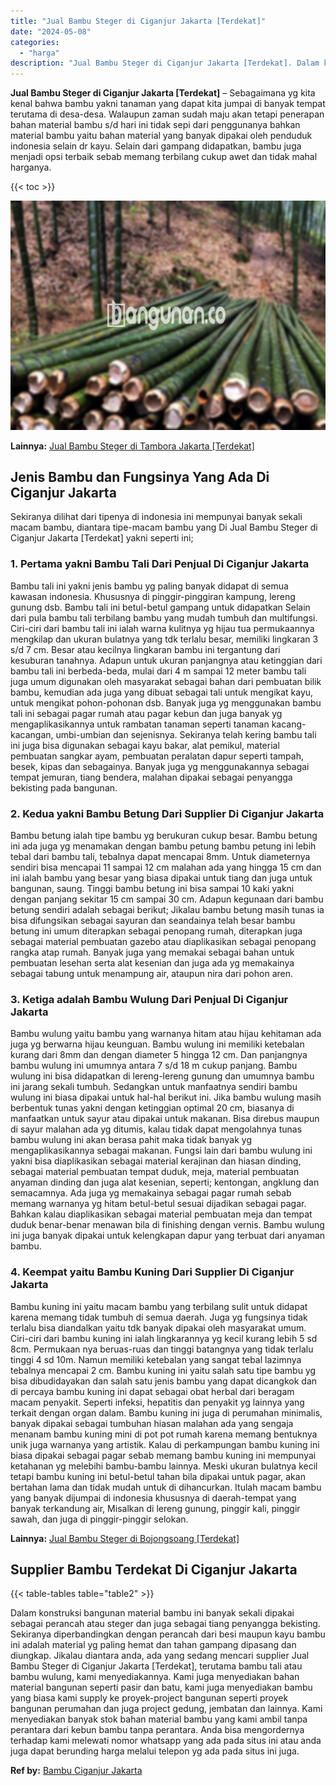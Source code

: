 ```yaml
---
title: "Jual Bambu Steger di Ciganjur Jakarta [Terdekat]"
date: "2024-05-08"
categories: 
  - "harga"
description: "Jual Bambu Steger di Ciganjur Jakarta [Terdekat]. Dalam konstruksi bangunan material bambu ini banyak sekali dipakai sebagai perancah atau steger dan juga se..."
---
```


**Jual Bambu Steger di Ciganjur Jakarta \[Terdekat\]** – Sebagaimana yg kita kenal bahwa bambu yakni tanaman yang dapat kita jumpai di banyak tempat terutama di desa-desa. Walaupun zaman sudah maju akan tetapi penerapan bahan material bambu s/d hari ini tidak sepi dari penggunanya bahkan material bambu yaitu bahan material yang banyak dipakai oleh penduduk indonesia selain dr kayu. Selain dari gampang didapatkan, bambu juga menjadi opsi terbaik sebab memang terbilang cukup awet dan tidak mahal harganya.

{{< toc >}}

![Jual Bambu Steger di Ciganjur Jakarta [Terdekat]](/images/jual-bambu-tali-07.png)

**Lainnya:** [Jual Bambu Steger di Tambora Jakarta \[Terdekat\]](https://bambu.bangunan.co/jual-bambu-steger-di-tambora-jakarta-terdekat/)

## Jenis Bambu dan Fungsinya Yang Ada Di Ciganjur Jakarta

Sekiranya dilihat dari tipenya di indonesia ini mempunyai banyak sekali macam bambu, diantara tipe-macam bambu yang Di Jual Bambu Steger di Ciganjur Jakarta \[Terdekat\] yakni seperti ini;

### 1\. Pertama yakni Bambu Tali Dari Penjual Di Ciganjur Jakarta

Bambu tali ini yakni jenis bambu yg paling banyak didapat di semua kawasan indonesia. Khususnya di pinggir-pinggiran kampung, lereng gunung dsb. Bambu tali ini betul-betul gampang untuk didapatkan Selain dari pula bambu tali terbilang bambu yang mudah tumbuh dan multifungsi. Ciri-ciri dari bambu tali ini ialah warna kulitnya yg hijau tua permukaannya mengkilap dan ukuran bulatnya yang tdk terlalu besar, memiliki lingkaran 3 s/d 7 cm. Besar atau kecilnya lingkaran bambu ini tergantung dari kesuburan tanahnya. Adapun untuk ukuran panjangnya atau ketinggian dari bambu tali ini berbeda-beda, mulai dari 4 m sampai 12 meter bambu tali juga umum digunakan oleh masyarakat sebagai bahan dari pembuatan bilik bambu, kemudian ada juga yang dibuat sebagai tali untuk mengikat kayu, untuk mengikat pohon-pohonan dsb. Banyak juga yg menggunakan bambu tali ini sebagai pagar rumah atau pagar kebun dan juga banyak yg mengaplikasikannya untuk rambatan tanaman seperti tanaman kacang-kacangan, umbi-umbian dan sejenisnya. Sekiranya telah kering bambu tali ini juga bisa digunakan sebagai kayu bakar, alat pemikul, material pembuatan sangkar ayam, pembuatan peralatan dapur seperti tampah, besek, kipas dan sebagainya. Banyak juga yg menggunakannya sebagai tempat jemuran, tiang bendera, malahan dipakai sebagai penyangga bekisting pada bangunan.

### 2\. Kedua yakni Bambu Betung Dari Supplier Di Ciganjur Jakarta

Bambu betung ialah tipe bambu yg berukuran cukup besar. Bambu betung ini ada juga yg menamakan dengan bambu petung bambu petung ini lebih tebal dari bambu tali, tebalnya dapat mencapai 8mm. Untuk diameternya sendiri bisa mencapai 11 sampai 12 cm malahan ada yang hingga 15 cm dan ini ialah bambu yang besar yang biasa dipakai untuk tiang dan juga untuk bangunan, saung. Tinggi bambu betung ini bisa sampai 10 kaki yakni dengan panjang sekitar 15 cm sampai 30 cm. Adapun kegunaan dari bambu betung sendiri adalah sebagai berikut; Jikalau bambu betung masih tunas ia bisa difungsikan sebagai sayuran dan seandainya telah besar bambu betung ini umum diterapkan sebagai penopang rumah, diterapkan juga sebagai material pembuatan gazebo atau diaplikasikan sebagai penopang rangka atap rumah. Banyak juga yang memakai sebagai bahan untuk pembuatan lesehan serta alat kesenian dan juga ada yg memakainya sebagai tabung untuk menampung air, ataupun nira dari pohon aren.

### 3\. Ketiga adalah Bambu Wulung Dari Penjual Di Ciganjur Jakarta

Bambu wulung yaitu bambu yang warnanya hitam atau hijau kehitaman ada juga yg berwarna hijau keunguan. Bambu wulung ini memiliki ketebalan kurang dari 8mm dan dengan diameter 5 hingga 12 cm. Dan panjangnya bambu wulung ini umumnya antara 7 s/d 18 m cukup panjang. Bambu wulung ini bisa didapatkan di lereng-lereng gunung dan umumnya bambu ini jarang sekali tumbuh. Sedangkan untuk manfaatnya sendiri bambu wulung ini biasa dipakai untuk hal-hal berikut ini. Jika bambu wulung masih berbentuk tunas yakni dengan ketinggian optimal 20 cm, biasanya di manfaatkan untuk sayur atau dipakai untuk makanan. Bisa direbus maupun di sayur malahan ada yg ditumis, kalau tidak dapat mengolahnya tunas bambu wulung ini akan berasa pahit maka tidak banyak yg mengaplikasikannya sebagai makanan. Fungsi lain dari bambu wulung ini yakni bisa diaplikasikan sebagai material kerajinan dan hiasan dinding, sebagai material pembuatan tempat duduk, meja, material pembuatan anyaman dinding dan juga alat kesenian, seperti; kentongan, angklung dan semacamnya. Ada juga yg memakainya sebagai pagar rumah sebab memang warnanya yg hitam betul-betul sesuai dijadikan sebagai pagar. Bahkan kalau diaplikasikan sebagai material pembuatan meja dan tempat duduk benar-benar menawan bila di finishing dengan vernis. Bambu wulung ini juga banyak dipakai untuk kelengkapan dapur yang terbuat dari anyaman bambu.

### 4\. Keempat yaitu Bambu Kuning Dari Supplier Di Ciganjur Jakarta

Bambu kuning ini yaitu macam bambu yang terbilang sulit untuk didapat karena memang tidak tumbuh di semua daerah. Juga yg fungsinya tidak terlalu bisa diandalkan yaitu tdk banyak dipakai oleh masyarakat umum. Ciri-ciri dari bambu kuning ini ialah lingkarannya yg kecil kurang lebih 5 sd 8cm. Permukaan nya beruas-ruas dan tinggi batangnya yang tidak terlalu tinggi 4 sd 10m. Namun memiliki ketebalan yang sangat tebal lazimnya tebalnya mencapai 2 cm. Bambu kuning ini yaitu salah satu tipe bambu yg bisa dibudidayakan dan salah satu jenis bambu yang dapat dicangkok dan di percaya bambu kuning ini dapat sebagai obat herbal dari beragam macam penyakit. Seperti infeksi, hepatitis dan penyakit yg lainnya yang terkait dengan organ dalam. Bambu kuning ini juga di perumahan minimalis, banyak dipakai sebagai tumbuhan hiasan malahan ada yang sengaja menanam bambu kuning mini di pot pot rumah karena memang bentuknya unik juga warnanya yang artistik. Kalau di perkampungan bambu kuning ini biasa dipakai sebagai pagar sebab memang bambu kuning ini mempunyai ketahanan yg melebihi bambu-bambu lainnya. Meski ukuran bulatnya kecil tetapi bambu kuning ini betul-betul tahan bila dipakai untuk pagar, akan bertahan lama dan tidak mudah untuk di dihancurkan. Itulah macam bambu yang banyak dijumpai di indonesia khususnya di daerah-tempat yang banyak terkandung air, Misalkan di lereng gunung, pinggir kali, pinggir sawah, dan juga di pinggir-pinggir selokan.

**Lainnya:** [Jual Bambu Steger di Bojongsoang \[Terdekat\]](https://bambu.bangunan.co/jual-bambu-steger-di-bojongsoang-terdekat/)

## Supplier Bambu Terdekat Di Ciganjur Jakarta

{{< table-tables table="table2" >}}

Dalam konstruksi bangunan material bambu ini banyak sekali dipakai sebagai perancah atau steger dan juga sebagai tiang penyangga bekisting. Sekiranya diperbandingkan dengan perancah dari besi maupun kayu bambu ini adalah material yg paling hemat dan tahan gampang dipasang dan diungkap. Jikalau diantara anda, ada yang sedang mencari supplier Jual Bambu Steger di Ciganjur Jakarta \[Terdekat\], terutama bambu tali atau bambu wulung, kami menyediakannya. Kami juga menyediakan bahan material bangunan seperti pasir dan batu, kami juga menyediakan bambu yang biasa kami supply ke proyek-project bangunan seperti proyek bangunan perumahan dan juga project gedung, jembatan dan lainnya. Kami menyediakan banyak stok bahan material bambu yang kami ambil tanpa perantara dari kebun bambu tanpa perantara. Anda bisa mengordernya terhadap kami melewati nomor whatsapp yang ada pada situs ini atau anda juga dapat berunding harga melalui telepon yg ada pada situs ini juga.

**Ref by:** [Bambu Ciganjur Jakarta](https://id.wikipedia.org/wiki/Bambu)
